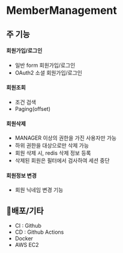 # MemberManagement
[ggomg.net]: ggomg.net

## 주 기능
#### 회원가입/로그인
- 일반 form 회원가입/로그인
- OAuth2 소셜 회원가입/로그인
  
#### 회원조회
- 조건 검색
- Paging(offset)
  
#### 회원삭제
- MANAGER 이상의 권한을 가진 사용자만 가능
- 하위 권한을 대상으로만 삭제 가능
- 회원 삭제 시, redis 삭제 정보 등록
- 삭제된 회원은 필터에서 검사하여 세션 중단
  
#### 회원정보 변경
- 회원 닉네임 변경 기능

## 🚀배포/기타
- CI : Github
- CD : Github Actions
- Docker
- AWS EC2
